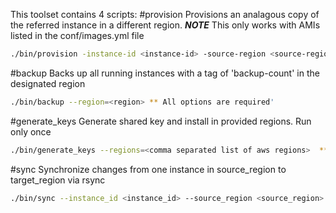This toolset contains 4 scripts:
#provision
Provisions an analagous copy of the referred instance in a different region.  ***NOTE*** This only works with AMIs listed in the conf/images.yml file
```bash
./bin/provision -instance-id <instance-id> -source-region <source-region> -target-region <target-region> -target-az <avalability-zone> -os <os> ** All options are required'
```

#backup
Backs up all running instances with a tag of 'backup-count' in the designated region
```bash
./bin/backup --region=<region> ** All options are required'
```

#generate_keys
Generate shared key and install in provided regions. Run only once
```bash
./bin/generate_keys --regions=<comma separated list of aws regions>  ** All options are required'
```

#sync
Synchronize changes from one instance in source_region to target_region via rsync
```bash
./bin/sync --instance_id <instance_id> --source_region <source_region> --target_region <target_region> ** All options are required'
```
